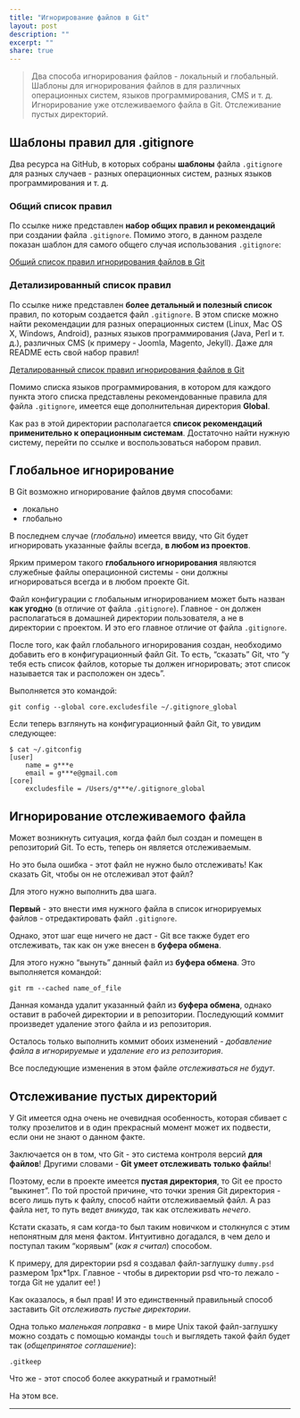 ```yaml
---
title: "Игнорирование файлов в Git"
layout: post
description: ""
excerpt: ""
share: true
---
```


> Два способа игнорирования файлов - локальный и глобальный. Шаблоны для игнорирования файлов в для различных операционных систем, языков программирования, CMS и т. д. Игнорирование уже отслеживаемого файла в Git. Отслеживание пустых директорий.

## Шаблоны правил для .gitignore

Два ресурса на GitHub, в которых собраны **шаблоны** файла `.gitignore` для разных случаев - разных операционных систем, разных языков программирования и т. д.

### Общий список правил

По ссылке ниже представлен **набор общих правил и рекомендаций** при создании файла `.gitignore`. Помимо этого, в данном разделе показан шаблон для самого общего случая использования `.gitignore`:

[Общий список правил игнорирования файлов в Git][1]

### Детализированный список правил

По ссылке ниже представлен **более детальный и полезный список** правил, по которым создается файл `.gitignore`. В этом списке можно найти рекомендации для разных операционных систем (Linux, Mac OS X, Windows, Android), разных языков программирования (Java, Perl и т. д.), различных CMS (к примеру - Joomla, Magento, Jekyll). Даже для README есть свой набор правил!

[Деталированный список правил игнорирования файлов в Git][2]

Помимо списка языков программирования, в котором для каждого пункта этого списка представлены рекомендованные правила для файла `.gitignore`, имеется еще дополнительная директория **Global**.

Как раз в этой директории располагается **список рекомендаций применительно к операционным системам**. Достаточно найти нужную систему, перейти по ссылке и воспользоваться набором правил.

## Глобальное игнорирование

В Git возможно игнорирование файлов двумя способами:

  * локально
  * глобально

В последнем случае (*глобально*) имеется ввиду, что Git будет игнорировать указанные файлы всегда, **в любом из проектов**.

Ярким примером такого **глобального игнорирования** являются служебные файлы операционной системы - они должны игнорироваться всегда и в любом проекте Git.

Файл конфигурации с глобальным игнорированием может быть назван **как угодно** (в отличие от файла `.gitignore`). Главное - он должен располагаться в домашней директории пользователя, а не в директории с проектом. И это его главное отличие от файла `.gitignore`.

После того, как файл глобального игнорирования создан, необходимо добавить его в конфигурационный файл Git. То есть, “сказать” Git, что “у тебя есть список файлов, которые ты должен игнорировать; этот список называется так и расположен он здесь”.

Выполняется это командой:

~~~ raw
git config --global core.excludesfile ~/.gitignore_global
~~~

Если теперь взглянуть на конфигурационный файл Git, то увидим следующее:

~~~ raw
$ cat ~/.gitconfig
[user]
    name = g***e
    email = g***e@gmail.com
[core]
    excludesfile = /Users/g***e/.gitignore_global
~~~

## Игнорирование отслеживаемого файла

Может возникнуть ситуация, когда файл был создан и помещен в репозиторий Git. То есть, теперь он является отслеживаемым.

Но это была ошибка - этот файл не нужно было отслеживать! Как сказать Git, чтобы он не отслеживал этот файл?

Для этого нужно выполнить два шага.

**Первый** - это внести имя нужного файла в список игнорируемых файлов - отредактировать файл `.gitignore`.

Однако, этот шаг еще ничего не даст - Git все также будет его отслеживать, так как он уже внесен в **буфера обмена**.

Для этого нужно “вынуть” данный файл из **буфера обмена**. Это выполняется командой:

~~~ raw
git rm --cached name_of_file
~~~

Данная команда удалит указанный файл из **буфера обмена**, однако оставит в рабочей директории и в репозитории. Последующий коммит произведет удаление этого файла и из репозитория.

Осталось только выполнить коммит обоих изменений - *добавление файла в игнорируемые* и *удаление его из репозитория*.

Все последующие изменения в этом файле *отслеживаться не будут*.

## Отслеживание пустых директорий

У Git имеется одна очень не очевидная особенность, которая сбивает с толку прозелитов и в один прекрасный момент может их подвести, если они не знают о данном факте.

Заключается он в том, что Git - это система контроля версий **для файлов**! Другими словами - **Git умеет отслеживать только файлы**!

Поэтому, если в проекте имеется **пустая директория**, то Git ее просто “выкинет”. По той простой причине, что точки зрения Git директория - всего лишь путь к файлу, способ найти отслеживаемый файл. А раз файла нет, то путь ведет *вникуда*, так как отслеживать *нечего*.

Кстати сказать, я сам когда-то был таким новичком и столкнулся с этим непонятным для меня фактом. Интуитивно догадался, в чем дело и поступал таким “корявым” (*как я считал*) способом.

К примеру, для директории psd я создавал файл-заглушку `dummy.psd` размером 1px*1px. Главное - чтобы в директории psd что-то лежало - тогда Git не удалит ее! )

Как оказалось, я был прав! И это единственный правильный способ заставить Git *отслеживать пустые директории*.

Одна только *маленькая поправка* - в мире Unix такой файл-заглушку можно создать с помощью команды `touch` и выглядеть такой файл будет так (*общепринятое соглашение*):

~~~ raw
.gitkeep
~~~

Что же - этот способ более аккуратный и грамотный!

На этом все.

 [1]: https://help.github.com/articles/ignoring-files/
 [2]: https://github.com/github/gitignore

---